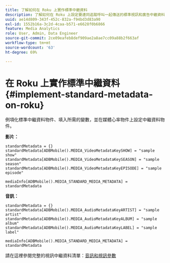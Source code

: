 ```yaml
---
title: 了解如何在 Roku 上實作標準中繼資料
description: 了解如何在 Roku 上設定要連同追蹤呼叫一起傳送的標準視訊和廣告中繼資料。
uuid: ae14d809-343f-452c-832a-f94bd3d83a90
exl-id: 1552b16a-3c2d-4caa-b571-e6628f0b6866
feature: Media Analytics
role: User, Admin, Data Engineer
source-git-commit: 2ce09eafeb8def909ae2a8ae7cc09a88b2f663af
workflow-type: tm+mt
source-wordcount: '63'
ht-degree: 69%

---
```


# 在 Roku 上實作標準中繼資料{#implement-standard-metadata-on-roku}

例項化標準中繼資料物件、填入所需的變數，並在媒體心率物件上設定中繼資料物件。

**影片：**

```
standardMetadata = {}
standardMetadata[ADBMobile().MEDIA_VideoMetadataKeySHOW] = "sample show"
standardMetadata[ADBMobile().MEDIA_VideoMetadataKeySEASON] = "sample season"
standardMetadata[ADBMobile().MEDIA_VideoMetadataKeyEPISODE] = "sample episode"

mediaInfo[ADBMobile().MEDIA_STANDARD_MEDIA_METADATA] = standardMetadata
```

**音訊：**

```
standardMetadata = {}
standardMetadata[ADBMobile().MEDIA_AudioMetadataKeyARTIST] = "sample artist"
standardMetadata[ADBMobile().MEDIA_AudioMetadataKeyALBUM] = "sample album"
standardMetadata[ADBMobile().MEDIA_AudioMetadataKeyLABEL] = "sample label"

mediaInfo[ADBMobile().MEDIA_STANDARD_MEDIA_METADATA] = standardMetadata
```

請在這裡參閱完整的視訊中繼資料清單：[音訊和視訊參數](/help/implementation/variables/audio-video-parameters.md)
